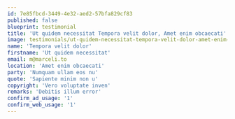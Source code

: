```yaml
---
id: 7e85fbcd-3449-4e32-aed2-57bfa829cf83
published: false
blueprint: testimonial
title: 'Ut quidem necessitat Tempora velit dolor, Amet enim obcaecati'
image: testimonials/ut-quidem-necessitat-tempora-velit-dolor-amet-enim-obcaecati-s0KsLBkLchEqmlvJ.png
name: 'Tempora velit dolor'
firstname: 'Ut quidem necessitat'
email: m@marceli.to
location: 'Amet enim obcaecati'
party: 'Numquam ullam eos nu'
quote: 'Sapiente minim non u'
copyright: 'Vero voluptate inven'
remarks: 'Debitis illum error'
confirm_ad_usage: '1'
confirm_web_usage: '1'
---
```

